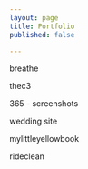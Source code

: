 ```yaml
---
layout: page
title: Portfolio
published: false

---
```

breathe

thec3

365 - screenshots

wedding site

mylittleyellowbook

rideclean